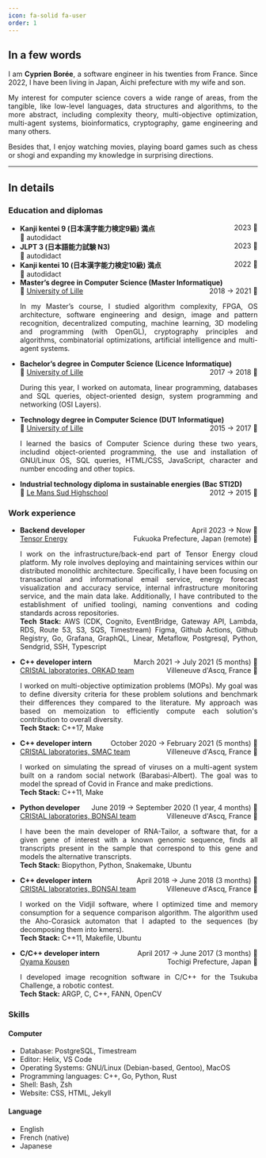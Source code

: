 ```yaml
---
icon: fa-solid fa-user
order: 1
---
```

## In a few words

<p align="justify">I am <strong>Cyprien Borée</strong>, a software engineer in
his twenties  from France. Since 2022, I have been living in Japan, Aichi
prefecture with my wife and son. </p>

<p align="justify">My interest for computer science covers a wide range of 
areas, from the tangible, like low-level languages, data structures and
algorithms, to the more abstract, including complexity theory, multi-objective
optimization, multi-agent systems, bioinformatics, cryptography, game
engineering and many others.</p>

<p align=justify>Besides that, I enjoy watching movies, playing board games
such as chess or shogi and expanding my knowledge in surprising directions.
</p>

---

## In details

### Education and diplomas

<ul>
  <li>
    <b>Kanji kentei 9 (日本漢字能力検定9級) 満点</b><span style="float: right;">2023 &#128197;</span><br/>
    &#128104; autodidact
  </li>
  <li>
    <b>JLPT 3 (日本語能力試験 N3)</b><span style="float: right;">2023 &#128197;</span><br/>
    &#128104; autodidact
  </li>
  <li>
    <b>Kanji kentei 10 (日本漢字能力検定10級) 満点</b><span style="float: right">2022 &#128197;</span><br/>
     	&#128104; autodidact
  </li>
  <li>
    <b>Master’s degree in Computer Science (Master Informatique)</b><span style="float: right;">2018 → 2021 &#128197;</span><br/> 
    &#127979; <a href="https://en.wikipedia.org/wiki/University_of_Lille">University of Lille</a>
    <p align="justify">In my Master’s course, I studied algorithm complexity,
    FPGA, OS architecture, software engineering and design, image and pattern
    recognition, decentralized computing, machine learning, 3D modeling and
    programming (with OpenGL), cryptography principles and algorithms,
    combinatorial optimizations, artificial intelligence and multi-agent
    systems.</p>
  </li>
  <li>
    <b>Bachelor’s degree in Computer Science (Licence Informatique)</b><span style="float: right;">2017 → 2018 &#128197;</span><br/>
    &#127979; <a href="https://en.wikipedia.org/wiki/University_of_Lille">University of Lille</a>
    <p align="justify">During this year, I worked on automata, linear
    programming, databases and SQL queries, object-oriented design, system
    programming and networking (OSI Layers).</p>
  </li>
  <li>
    <b>Technology degree in Computer Science (DUT Informatique)</b><span style="float: right;">2015 → 2017 &#128197;</span><br/>
    &#127979; <a href="https://en.wikipedia.org/wiki/University_of_Lille">University of Lille</a>
    <p align="justify">I learned the basics of Computer Science during these
    two years, includind object-oriented programming, the use and installation
    of GNU/Linux OS, SQL queries, HTML/CSS, JavaScript, character and number
    encoding and other topics.</p>
  </li>
  <li>
    <b>Industrial technology diploma in sustainable energies (Bac STI2D)</b><span style="float: right;">2012 → 2015 &#128197;</span><br/>
    &#127979; <a href="https://lemans-sud.paysdelaloire.e-lyco.fr/">Le Mans Sud Highschool</a>
  </li>
</ul>

### Work experience

<ul>
  <li>
  <b>Backend developer</b><span style="float: right;">April 2023 → Now &#128197;</span><br/>
  <a href="https://www.tensorenergy.jp/">Tensor Energy</a><span style="float: right;">Fukuoka Prefecture, Japan (remote) &#128205;</span><br/>
  <p align="justify">I work on the infrastructure/back-end part of Tensor
  Energy cloud platform. My role involves deploying and maintaining services
  within our distributed monolithic architecture. Specifically, I have been
  focusing on transactional and informational email service, energy forecast
  visualization and accuracy service, internal infrastructure monitoring 
  service, and the main data lake. Additionally, I have contributed to the 
  establishment of unified toolingi, naming conventions and coding standards
  across repositories.
  <br/>
  <b>Tech Stack:</b> AWS (CDK, Cognito, EventBridge, Gateway API, Lambda, RDS,
  Route 53, S3, SQS, Timestream) Figma, Github Actions, Github Registry, Go,
  Grafana, GraphQL, Linear, Metaflow, Postgresql, Python, Sendgrid, SSH,
  Typescript
  </p>
  </li>
  <li>
  <b>C++ developer intern</b><span style="float: right;">March 2021 → July 2021 (5 months) &#128197;</span><br/>
  <a href="https://orkad.univ-lille.fr/">CRIStAL laboratories, ORKAD team</a><span style="float: right;">Villeneuve d'Ascq, France &#128205;</span><br/>
  <p align="justify">I worked on multi-objective optimization problems (MOPs).
  My goal was to define diversity criteria for these problem solutions and
  benchmark their differences they compared to the literature. My approach was
  based on memoization to efficiently compute each solution's contribution to
  overall diversity.<br/>
  <b>Tech Stack:</b> C++17, Make
  </p>
  </li>
  <li>
  <b>C++ developer intern</b><span style="float: right;">October 2020 → February 2021 (5 months) &#128197;</span><br/>
  <a href="https://www.cristal.univ-lille.fr/SMAC/">CRIStAL laboratories, SMAC team</a><span style="float: right;">Villeneuve d'Ascq, France &#128205;</span><br/>
  <p align="justify">I worked on simulating the spread of viruses on a 
  multi-agent system built on a random social network (Barabasi-Albert). The
  goal was to model the spread of Covid in France and make predictions.<br/>
  <b>Tech Stack:</b> C++11, Make
  </p>
  </li>
  <li>
  <b>Python developer</b><span style="float: right;">June 2019 → September 2020 (1 year, 4 months) &#128197;</span><br/>
  <a href="https://www.cristal.univ-lille.fr/bonsai/">CRIStAL laboratories, BONSAI team</a><span style="float: right;">Villeneuve d'Ascq, France &#128205;</span><br/>
  <p align="justify">I have been the main developer of RNA-Tailor, a software
  that, for a given gene of interest with a known genomic sequence, finds all 
  transcripts present in the sample that correspond to this gene and models the
  alternative transcripts.<br/>
  <b>Tech Stack:</b> Biopython, Python, Snakemake, Ubuntu
  </p>
  </li>
  <li>
    <b>C++ developer intern</b><span style="float: right;">April 2018 → June 2018 (3 months) &#128197;</span><br/>
    <a href="https://www.cristal.univ-lille.fr/bonsai/">CRIStAL laboratories, BONSAI team</a><span style="float: right;">Villeneuve d'Ascq, France &#128205;</span><br/>
    <p align="justify">I worked on the Vidjil software, where I optimized time
    and memory consumption for a sequence comparison algorithm. The algorithm
    used the Aho-Corasick automaton that I adapted to the sequences (by
    decomposing them into kmers).<br/>
    <b>Tech Stack:</b> C++11, Makefile, Ubuntu
    </p>
  </li>
  <li>
    <b>C/C++ developer intern</b><span style="float: right;">April 2017 → June 2017 (3 months) &#128197;</span><br/>
    <a href="https://www.oyama-ct.ac.jp/">Oyama Kousen</a><span style="float: right;">Tochigi Prefecture, Japan &#128205;</span><br/>
    <p align="justify">I developed image recognition software in C/C++ for the
    Tsukuba Challenge, a robotic contest.<br/>
    <b>Tech Stack:</b> ARGP, C, C++, FANN, OpenCV
    </p>
  </li>
</ul>

### Skills

#### Computer

- Database: PostgreSQL, Timestream
- Editor: Helix, VS Code
- Operating Systems: GNU/Linux (Debian-based, Gentoo), MacOS
- Programming languages: C++, Go, Python, Rust
- Shell: Bash, Zsh
- Website: CSS, HTML, Jekyll

#### Language

- English
- French (native)
- Japanese

